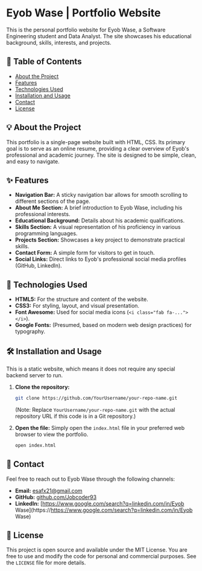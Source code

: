 # Eyob Wase | Portfolio Website

This is the personal portfolio website for Eyob Wase, a Software Engineering student and Data Analyst. The site showcases his educational background, skills, interests, and projects.

## 📄 Table of Contents

  - [About the Project](https://www.google.com/search?q=%23-about-the-project)
  - [Features](https://www.google.com/search?q=%23-features)
  - [Technologies Used](https://www.google.com/search?q=%23-technologies-used)
  - [Installation and Usage](https://www.google.com/search?q=%23-installation-and-usage)
  - [Contact](https://www.google.com/search?q=%23-contact)
  - [License](https://www.google.com/search?q=%23-license)

## 💡 About the Project

This portfolio is a single-page website built with HTML, CSS. Its primary goal is to serve as an online resume, providing a clear overview of Eyob's professional and academic journey. The site is designed to be simple, clean, and easy to navigate.

## ✨ Features
  - **Navigation Bar:** A sticky navigation bar allows for smooth scrolling to different sections of the page.
  - **About Me Section:** A brief introduction to Eyob Wase, including his professional interests.
  - **Educational Background:** Details about his academic qualifications.
  - **Skills Section:** A visual representation of his proficiency in various programming languages.
  - **Projects Section:** Showcases a key project to demonstrate practical skills.
  - **Contact Form:** A simple form for visitors to get in touch.
  - **Social Links:** Direct links to Eyob's professional social media profiles (GitHub, LinkedIn).

## 🚀 Technologies Used

  - **HTML5:** For the structure and content of the website.
  - **CSS3:** For styling, layout, and visual presentation.
  - **Font Awesome:** Used for social media icons (`<i class="fab fa-..."></i>`).
  - **Google Fonts:** (Presumed, based on modern web design practices) for typography.

## 🛠️ Installation and Usage

This is a static website, which means it does not require any special backend server to run.

1.  **Clone the repository:**

    ```bash
    git clone https://github.com/YourUsername/your-repo-name.git
    ```

    (Note: Replace `YourUsername/your-repo-name.git` with the actual repository URL if this code is in a Git repository.)

2.  **Open the file:**
    Simply open the `index.html` file in your preferred web browser to view the portfolio.

    ```bash
    open index.html
    ```

## 📧 Contact

Feel free to reach out to Eyob Wase through the following channels:

  - **Email:** esafx21@gmail.com
  - **GitHub:** [github.com/Jobcoder93](https://github.com/Jobcoder93)
  - **LinkedIn:** [https://www.google.com/search?q=linkedin.com/in/Eyob Wase](https://https://www.google.com/search?q=linkedin.com/in/Eyob Wase)

## 📄 License

This project is open source and available under the MIT License. You are free to use and modify the code for personal and commercial purposes. See the `LICENSE` file for more details.
